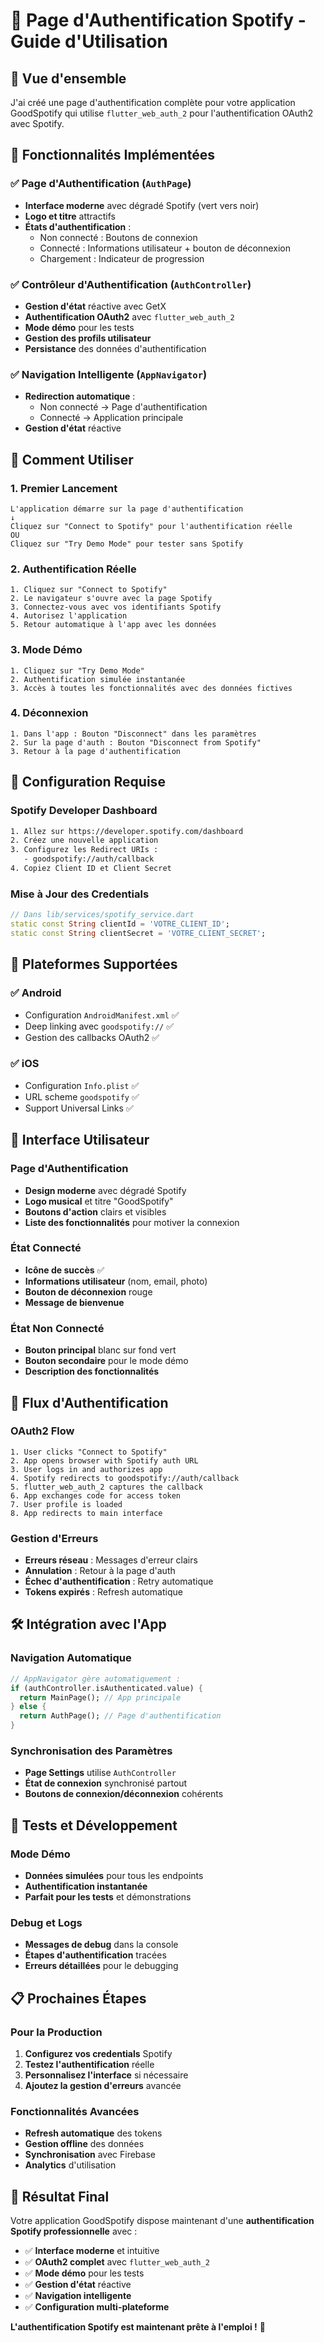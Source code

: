 # 🔐 Page d'Authentification Spotify - Guide d'Utilisation

## 📱 Vue d'ensemble

J'ai créé une page d'authentification complète pour votre application GoodSpotify qui utilise `flutter_web_auth_2` pour l'authentification OAuth2 avec Spotify.

## 🎯 Fonctionnalités Implémentées

### ✅ Page d'Authentification (`AuthPage`)
- **Interface moderne** avec dégradé Spotify (vert vers noir)
- **Logo et titre** attractifs
- **États d'authentification** :
  - Non connecté : Boutons de connexion
  - Connecté : Informations utilisateur + bouton de déconnexion
  - Chargement : Indicateur de progression

### ✅ Contrôleur d'Authentification (`AuthController`)
- **Gestion d'état** réactive avec GetX
- **Authentification OAuth2** avec `flutter_web_auth_2`
- **Mode démo** pour les tests
- **Gestion des profils utilisateur**
- **Persistance** des données d'authentification

### ✅ Navigation Intelligente (`AppNavigator`)
- **Redirection automatique** :
  - Non connecté → Page d'authentification
  - Connecté → Application principale
- **Gestion d'état** réactive

## 🚀 Comment Utiliser

### 1. **Premier Lancement**
```
L'application démarre sur la page d'authentification
↓
Cliquez sur "Connect to Spotify" pour l'authentification réelle
OU
Cliquez sur "Try Demo Mode" pour tester sans Spotify
```

### 2. **Authentification Réelle**
```
1. Cliquez sur "Connect to Spotify"
2. Le navigateur s'ouvre avec la page Spotify
3. Connectez-vous avec vos identifiants Spotify
4. Autorisez l'application
5. Retour automatique à l'app avec les données
```

### 3. **Mode Démo**
```
1. Cliquez sur "Try Demo Mode"
2. Authentification simulée instantanée
3. Accès à toutes les fonctionnalités avec des données fictives
```

### 4. **Déconnexion**
```
1. Dans l'app : Bouton "Disconnect" dans les paramètres
2. Sur la page d'auth : Bouton "Disconnect from Spotify"
3. Retour à la page d'authentification
```

## 🔧 Configuration Requise

### **Spotify Developer Dashboard**
```bash
1. Allez sur https://developer.spotify.com/dashboard
2. Créez une nouvelle application
3. Configurez les Redirect URIs :
   - goodspotify://auth/callback
4. Copiez Client ID et Client Secret
```

### **Mise à Jour des Credentials**
```dart
// Dans lib/services/spotify_service.dart
static const String clientId = 'VOTRE_CLIENT_ID';
static const String clientSecret = 'VOTRE_CLIENT_SECRET';
```

## 📱 Plateformes Supportées

### ✅ **Android**
- Configuration `AndroidManifest.xml` ✅
- Deep linking avec `goodspotify://` ✅
- Gestion des callbacks OAuth2 ✅

### ✅ **iOS**
- Configuration `Info.plist` ✅
- URL scheme `goodspotify` ✅
- Support Universal Links ✅

## 🎨 Interface Utilisateur

### **Page d'Authentification**
- **Design moderne** avec dégradé Spotify
- **Logo musical** et titre "GoodSpotify"
- **Boutons d'action** clairs et visibles
- **Liste des fonctionnalités** pour motiver la connexion

### **État Connecté**
- **Icône de succès** ✅
- **Informations utilisateur** (nom, email, photo)
- **Bouton de déconnexion** rouge
- **Message de bienvenue**

### **État Non Connecté**
- **Bouton principal** blanc sur fond vert
- **Bouton secondaire** pour le mode démo
- **Description des fonctionnalités**

## 🔄 Flux d'Authentification

### **OAuth2 Flow**
```
1. User clicks "Connect to Spotify"
2. App opens browser with Spotify auth URL
3. User logs in and authorizes app
4. Spotify redirects to goodspotify://auth/callback
5. flutter_web_auth_2 captures the callback
6. App exchanges code for access token
7. User profile is loaded
8. App redirects to main interface
```

### **Gestion d'Erreurs**
- **Erreurs réseau** : Messages d'erreur clairs
- **Annulation** : Retour à la page d'auth
- **Échec d'authentification** : Retry automatique
- **Tokens expirés** : Refresh automatique

## 🛠️ Intégration avec l'App

### **Navigation Automatique**
```dart
// AppNavigator gère automatiquement :
if (authController.isAuthenticated.value) {
  return MainPage(); // App principale
} else {
  return AuthPage(); // Page d'authentification
}
```

### **Synchronisation des Paramètres**
- **Page Settings** utilise `AuthController`
- **État de connexion** synchronisé partout
- **Boutons de connexion/déconnexion** cohérents

## 🧪 Tests et Développement

### **Mode Démo**
- **Données simulées** pour tous les endpoints
- **Authentification instantanée**
- **Parfait pour les tests** et démonstrations

### **Debug et Logs**
- **Messages de debug** dans la console
- **Étapes d'authentification** tracées
- **Erreurs détaillées** pour le debugging

## 📋 Prochaines Étapes

### **Pour la Production**
1. **Configurez vos credentials** Spotify
2. **Testez l'authentification** réelle
3. **Personnalisez l'interface** si nécessaire
4. **Ajoutez la gestion d'erreurs** avancée

### **Fonctionnalités Avancées**
- **Refresh automatique** des tokens
- **Gestion offline** des données
- **Synchronisation** avec Firebase
- **Analytics** d'utilisation

## 🎵 Résultat Final

Votre application GoodSpotify dispose maintenant d'une **authentification Spotify professionnelle** avec :

- ✅ **Interface moderne** et intuitive
- ✅ **OAuth2 complet** avec `flutter_web_auth_2`
- ✅ **Mode démo** pour les tests
- ✅ **Gestion d'état** réactive
- ✅ **Navigation intelligente**
- ✅ **Configuration multi-plateforme**

**L'authentification Spotify est maintenant prête à l'emploi !** 🚀
